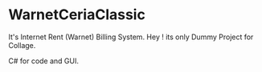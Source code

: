 # WarnetCeriaClassic
It's Internet Rent (Warnet) Billing System. Hey ! its only Dummy Project for Collage.

C# for code and GUI.
